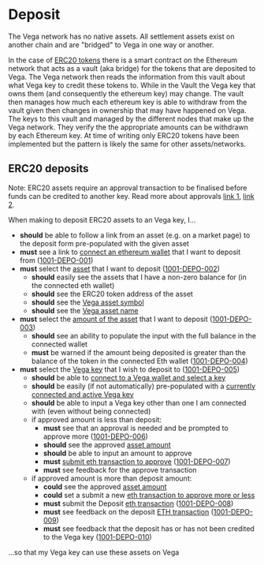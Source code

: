 # Deposit

The Vega network has no native assets. All settlement assets exist on another chain and are "bridged" to Vega in one way or another.

In the case of [ERC20 tokens](https://ethereum.org/en/developers/docs/standards/tokens/erc-20/) there is a smart contract on the Ethereum network that acts as a vault (aka bridge) for the tokens that are deposited to Vega. The Vega network then reads the information from this vault about what Vega key to credit these tokens to. While in the Vault the Vega key that owns them (and consequently the ethereum key) may change. The vault then manages how much each ethereum key is able to withdraw from the vault given then changes in ownership that may have happened on Vega. The keys to this vault and managed by the different nodes that make up the Vega network. They verify the the appropriate amounts can be withdrawn by each Ethereum key. At time of writing only ERC20 tokens have been implemented but the pattern is likely the same for other assets/networks.
## ERC20 deposits

Note: ERC20 assets require an approval transaction to be finalised before funds can be credited to another key. Read more about approvals [link 1](https://medium.com/ethex-market/erc20-approve-allow-explained-88d6de921ce9), [link 2](https://hackernoon.com/erc20-infinite-approval-a-battle-between-convenience-and-security-lk60350r). 

When making to deposit ERC20 assets to an Vega key, I...

- **should** be able to follow a link from an asset (e.g. on a market page) to the deposit form pre-populated with the given asset 
- **must** see a link to [connect an ethereum wallet](0004-EWAL-connect_ethereum_wallet.md) that I want to deposit from (<a name="1001-DEPO-001" href="#1001-DEPO-001">1001-DEPO-001</a>)
- **must** select the [asset](9001-DATA-data_display.md#asset) that I want to deposit (<a name="1001-DEPO-002" href="#1001-DEPO-002">1001-DEPO-002</a>)
  - **should** easily see the assets that I have a non-zero balance for (in the connected eth wallet)
  - **should** see the ERC20 token address of the asset
  - **should** see the [Vega asset symbol](9001-DATA-data_display.md#asset-symbol)
  - **should** see the [Vega asset name](9001-DATA-data_display.md#asset-name)
- **must** select the [amount of the asset](9001-DATA-data_display.md#asset-balances) that I want to deposit (<a name="1001-DEPO-003" href="#1001-DEPO-003">1001-DEPO-003</a>)
  - **should** see an ability to populate the input with the full balance in the connected wallet
  - **must** be warned if the amount being deposited is greater than the balance of the token in the connected Eth wallet  (<a name="1001-DEPO-004" href="#1001-DEPO-004">1001-DEPO-004</a>)
- **must** select the [Vega key](9001-DATA-data_display.md#public-keys) that I wish to deposit to (<a name="1001-DEPO-005" href="#1001-DEPO-005">1001-DEPO-005</a>)
  - **should** be able to [connect to a Vega wallet and select a key](0002-WCON-connect_vega_wallet.md#select-and-switch-keys)
  - **should** be easily (if not automatically) pre-populated with a [currently connected and active Vega key](0002-WCON-connect_vega_wallet.md#select-and-switch-keys)
  - **should** be able to input a Vega key other than one I am connected with (even without being connected)
  - if approved amount is less than deposit: 
    - **must** see that an approval is needed and be prompted to approve more (<a name="1001-DEPO-006" href="#1001-DEPO-006">1001-DEPO-006</a>)
    - **should** see the approved [asset amount](9001-DATA-data_display.md#asset-balances)
    - **should** be able to input an amount to approve
    - **must** [submit eth transaction to approve](0005-ETXN-submit_ethereum_transaction.md) (<a name="1001-DEPO-007" href="#1001-DEPO-007">1001-DEPO-007</a>)
    - **must** see feedback for the approve transaction
  - if approved amount is more than deposit amount: 
    - **could** see the approved [asset amount](9001-DATA-data_display.md#asset-balances)
    - **could** set a submit a new [eth transaction to approve more or less](0005-ETXN-submit_ethereum_transaction.md)
    - **must** submit the Deposit [eth transaction](0005-ETXN-submit_ethereum_transaction.md) (<a name="1001-DEPO-008" href="#1001-DEPO-008">1001-DEPO-008</a>)
    - **must** see feedback on the deposit [ETH transaction](0003-WTXN-submit_vega_transaction.md) (<a name="1001-DEPO-009" href="#1001-DEPO-009">1001-DEPO-009</a>)
    - **must** see feedback that the deposit has or has not been credited to the Vega key (<a name="1001-DEPO-010" href="#1001-DEPO-010">1001-DEPO-010</a>)
 
...so that my Vega key can use these assets on Vega